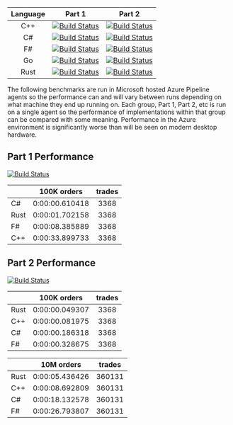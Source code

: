 | Language |     Part 1    |     Part 2    | 
|:--------:|:-------------:|:-------------:|
|  C++     | [![Build Status](https://dev.azure.com/garyedwardhughes/Exchange/_apis/build/status/3?branchName=master)](https://dev.azure.com/garyedwardhughes/Exchange/_build/latest?definitionId=3&branchName=master)              | [![Build Status](https://dev.azure.com/garyedwardhughes/Exchange/_apis/build/status/12?branchName=master)](https://dev.azure.com/garyedwardhughes/Exchange/_build/latest?definitionId=12&branchName=master)              | 
|  C#      | [![Build Status](https://dev.azure.com/garyedwardhughes/Exchange/_apis/build/status/Part%201%20-%20C%23?branchName=master)](https://dev.azure.com/garyedwardhughes/Exchange/_build/latest?definitionId=4&branchName=master)              | [![Build Status](https://dev.azure.com/garyedwardhughes/Exchange/_apis/build/status/Part%202%20-%20C%23?branchName=master)](https://dev.azure.com/garyedwardhughes/Exchange/_build/latest?definitionId=6&branchName=master) | 
|  F#      | [![Build Status](https://dev.azure.com/garyedwardhughes/Exchange/_apis/build/status/Part%201%20-%20F%23?branchName=master)](https://dev.azure.com/garyedwardhughes/Exchange/_build/latest?definitionId=5&branchName=master)              | [![Build Status](https://dev.azure.com/garyedwardhughes/Exchange/_apis/build/status/Part%202%20-%20F%23?branchName=master)](https://dev.azure.com/garyedwardhughes/Exchange/_build/latest?definitionId=7&branchName=master) |
|  Go      | [![Build Status](https://dev.azure.com/garyedwardhughes/Exchange/_apis/build/status/Part%201%20-%20Go?branchName=master)](https://dev.azure.com/garyedwardhughes/Exchange/_build/latest?definitionId=8&branchName=master)              | [![Build Status](https://dev.azure.com/garyedwardhughes/Exchange/_apis/build/status/Part%202%20-%20Go?branchName=master)](https://dev.azure.com/garyedwardhughes/Exchange/_build/latest?definitionId=9&branchName=master) |
|  Rust    | [![Build Status](https://dev.azure.com/garyedwardhughes/Exchange/_apis/build/status/Part%201%20-%20Rust?branchName=master)](https://dev.azure.com/garyedwardhughes/Exchange/_build/latest?definitionId=10&branchName=master)              | [![Build Status](https://dev.azure.com/garyedwardhughes/Exchange/_apis/build/status/Part%202%20-%20Rust?branchName=master)](https://dev.azure.com/garyedwardhughes/Exchange/_build/latest?definitionId=11&branchName=master)              |

The following benchmarks are run in Microsoft hosted Azure Pipeline agents so the performance can and will vary between runs depending on what machine they end up running on. Each group, Part 1, Part 2, etc is run on a single agent so the performance of implementations within that group can be compared with some meaning. Performance in the Azure environment is significantly worse than will be seen on modern desktop hardware.

## Part 1 Performance
[![Build Status](https://dev.azure.com/garyedwardhughes/Exchange/_apis/build/status/Part%201%20-%20Benchmark?branchName=master)](https://dev.azure.com/garyedwardhughes/Exchange/_build/latest?definitionId=13&branchName=master)

||100K orders|trades|
-|:-:|:-:|
|C#|0:00:00.610418|3368|
|Rust|0:00:01.702158|3368|
|F#|0:00:08.385889|3368|
|C++|0:00:33.899733|3368|


## Part 2 Performance
[![Build Status](https://dev.azure.com/garyedwardhughes/Exchange/_apis/build/status/Part%202%20-%20Benchmark?branchName=master)](https://dev.azure.com/garyedwardhughes/Exchange/_build/latest?definitionId=14&branchName=master)

||100K orders|trades|
-|:-:|:-:|
|Rust|0:00:00.049307|3368|
|C++|0:00:00.081975|3368|
|C#|0:00:00.186318|3368|
|F#|0:00:00.328675|3368|


||10M orders|trades|
-|:-:|:-:|
|Rust|0:00:05.436426|360131|
|C++|0:00:08.692809|360131|
|C#|0:00:18.132578|360131|
|F#|0:00:26.793807|360131|


